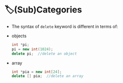 # 🏷(Sub)Categories
- The syntax of `delete` keyword is different in terms of:
- objects
  
  ``` c++
  int *pi;
  pi = new int(1024);
  delete pi;  //delete an object
  ```
- array
  
  ``` c++
  int *pia = new int[24];
  delete [] pia;  //delete an array
  ```
